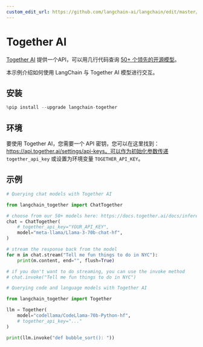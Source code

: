 ```yaml
---
custom_edit_url: https://github.com/langchain-ai/langchain/edit/master/docs/docs/integrations/providers/together.ipynb
---
```

# Together AI

[Together AI](https://www.together.ai/) 提供一个API，可以用几行代码查询 [50+ 个领先的开源模型](https://docs.together.ai/docs/inference-models)。

本示例介绍如何使用 LangChain 与 Together AI 模型进行交互。

## 安装


```python
%pip install --upgrade langchain-together
```

## 环境

要使用 Together AI，您需要一个 API 密钥，您可以在这里找到：
https://api.together.ai/settings/api-keys。可以作为初始化参数传递
``together_api_key`` 或设置为环境变量 ``TOGETHER_API_KEY``。


## 示例


```python
# Querying chat models with Together AI

from langchain_together import ChatTogether

# choose from our 50+ models here: https://docs.together.ai/docs/inference-models
chat = ChatTogether(
    # together_api_key="YOUR_API_KEY",
    model="meta-llama/Llama-3-70b-chat-hf",
)

# stream the response back from the model
for m in chat.stream("Tell me fun things to do in NYC"):
    print(m.content, end="", flush=True)

# if you don't want to do streaming, you can use the invoke method
# chat.invoke("Tell me fun things to do in NYC")
```


```python
# Querying code and language models with Together AI

from langchain_together import Together

llm = Together(
    model="codellama/CodeLlama-70b-Python-hf",
    # together_api_key="..."
)

print(llm.invoke("def bubble_sort(): "))
```
